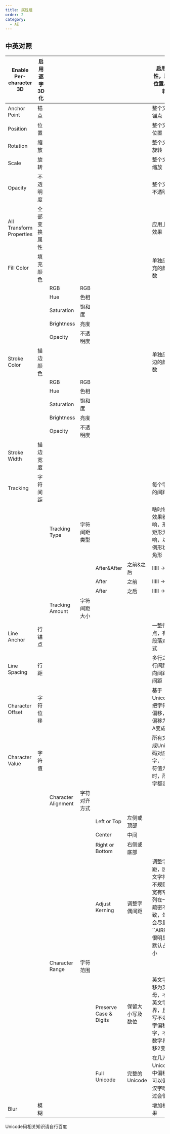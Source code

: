 ```yaml
---
title: 属性组
order: 2
category:
  - AE
---
```



## 中英对照


| Enable Per-character 3D  | 启用逐字3D化 |                      |              |                        |                  | 启用3D属性，比如3D位置、3D旋转等                                                                                                  |
| ------------------------ | ------------ | -------------------- | ------------ | ---------------------- | ---------------- | --------------------------------------------------------------------------------------------------------------------------------- |
| Anchor Point             | 锚点         |                      |              |                        |                  | 整个文字的锚点                                                                                                                    |
| Position                 | 位置         |                      |              |                        |                  | 整个文字的位置                                                                                                                    |
| Rotation                 | 缩放         |                      |              |                        |                  | 整个文字的旋转                                                                                                                    |
| Scale                    | 旋转         |                      |              |                        |                  | 整个文字的缩放                                                                                                                    |
| Opacity                  | 不透明度     |                      |              |                        |                  | 整个文字的不透明度                                                                                                                |
| All Transform Properties | 全部变换属性 |                      |              |                        |                  | 应用上面5个效果                                                                                                                   |
| Fill Color               | 填充颜色     |                      |              |                        |                  | 单独应用填充的颜色参数                                                                                                            |
|                          |              | RGB                  | RGB          |                        |                  |                                                                                                                                   |
|                          |              | Hue                  | 色相         |                        |                  |                                                                                                                                   |
|                          |              | Saturation           | 饱和度       |                        |                  |                                                                                                                                   |
|                          |              | Brightness           | 亮度         |                        |                  |                                                                                                                                   |
|                          |              | Opacity              | 不透明度     |                        |                  |                                                                                                                                   |
| Stroke Color             | 描边颜色     |                      |              |                        |                  | 单独应用描边的颜色参数                                                                                                            |
|                          |              | RGB                  | RGB          |                        |                  |                                                                                                                                   |
|                          |              | Hue                  | 色相         |                        |                  |                                                                                                                                   |
|                          |              | Saturation           | 饱和度       |                        |                  |                                                                                                                                   |
|                          |              | Brightness           | 亮度         |                        |                  |                                                                                                                                   |
|                          |              | Opacity              | 不透明度     |                        |                  |                                                                                                                                   |
| Stroke Width             | 描边宽度     |                      |              |                        |                  |                                                                                                                                   |
| Tracking                 | 字符间距     |                      |              |                        |                  | 每个字符间的间距                                                                                                                  |
|                          |              | Tracking Type        | 字符间距类型 |                        |                  | 啥时候会受效果器影响，形状为矩形无影响，以下案例形状为三角形                                                                      |
|                          |              |                      |              | After&After            | 之前&之后        | IIIII → I   I   I   I   I                                                                                                        |
|                          |              |                      |              | After                  | 之前             | IIIII → I     I    I  I I                                                                                                        |
|                          |              |                      |              | After                  | 之后             | IIIII → I I   I    I    I                                                                                                        |
|                          |              | Tracking Amount      | 字符间距大小 |                        |                  |                                                                                                                                   |
| Line Anchor              | 行锚点       |                      |              |                        |                  | 一整行的锚点，有点像段落对齐方式                                                                                                  |
| Line Spacing             | 行距         |                      |              |                        |                  | 多行之间的行间距``有横向间距+纵向间距                                                                                      |
| Character Offset         | 字符位移     |                      |              |                        |                  | 基于Unicode码把字符进行偏移，``比如偏移为2时，A变成C                                                                       |
| Character Value          | 字符值       |                      |              |                        |                  | 所有文字变成Unicode码对应的文字，``比如字符值为65时，所有文字都变成A                                                       |
|                          |              | Character  Alignment | 字符对齐方式 |                        |                  |                                                                                                                                   |
|                          |              |                      |              | Left or Top            | 左侧或顶部       |                                                                                                                                   |
|                          |              |                      |              | Center                 | 中间             |                                                                                                                                   |
|                          |              |                      |              | Right or Bottom        | 右侧或底部       |                                                                                                                                   |
|                          |              |                      |              | Adjust Kerning         | 调整字偶间距     | 调整字形间距，因为英文字符形状不规则，有宽有窄，排列在一起的疏密不一致，勾选后会尽量一致``AIRPORT：很明显，I的默认占位好小 |
|                          |              | Character Range      | 字符范围     |                        |                  |                                                                                                                                   |
|                          |              |                      |              | Preserve Case & Digits | 保留大小写及数位 | 英文字母偏移为英文字母，不会越英文字母界，且大小写不变；``数字偏移成数字，不会越数字界，9偏移2变成1                        |
|                          |              |                      |              | Full Unicode           | 完整的Unicode    | 在几万个Unicode码中偏移，还可以偏移成汉字哦，不过会很怪                                                                           |
| Blur                     | 模糊         |                      |              |                        |                  | 增加模糊效果                                                                                                                      |

Unicode码相关知识请自行百度
